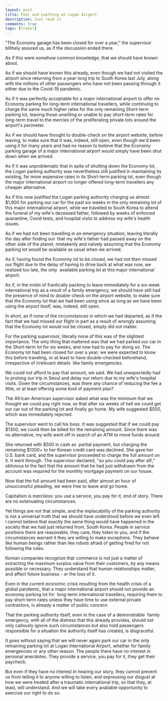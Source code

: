 ```yaml
---
layout: post
title: Fear and Loathing at Logan Airport
description: Just read it
comments: true
tags: [travel]
---
```

"The Economy garage has been closed for over a year," the supervisor blithely assured us, as if the discussion ended there.

As if this were somehow common knowledge, that we should have known about.

As if we should have known this already, even though we had not visited the airport since returning from a year-long trip to South Korea last July, along with the millions of other passengers who have not been passing through it either due to the Covid-19 pandemic.

As if it was perfectly acceptable for a major international airport to offer no Economy parking for long-term international travellers, while continuing to charge the same much higher rates for the only remaining Short-term parking lot, leaving those unwilling or unable to pay short-term rates for long-term travel to the mercies of the proliferating private lots around the airport's perimeter.


As if we should have thought to double-check on the airport website, before leaving, to make sure that it was, indeed, still open, even though we'd been using it for many years and had no reason to believe that the Economy parking garage of a major international airport would simply have been shut down when we arrived. 

As if it was unproblematic that in spite of shutting down the Economy lot, the Logan parking authority was nevertheless still justified in maintaining its existing, far more expensive rates in its Short-term parking lot, even though the major international airport no longer offered long-term travellers any cheaper alternative.

As if this now justified the Logan parking authority charging us almost $1,900 for parking our car for the past six weeks in the only remaining lot of this major international airport, while we travelled to South Korea to attend the funeral of my wife's deceased father, followed by weeks of enforced quarantine, Covid tests, and hospital visits to address my wife's health issues.

As if we had not been travelling in an emergency situation, leaving literally the day after finding out  that my wife's father had passed away on the other side of the planet, mistakenly and naïvely assuming that the Economy parking lot would be available as usual when we arrived.

As if, having found the Economy lot to be closed, we had not then missed our flight due to the delay of having to drive back at what was now, we realized too late, the only  available parking lot at this major international airport.

As if, in the midst of frantically packing to leave immediately for a six-week international trip as a result of a family emergency, we should have still had the presence of mind to double-check on the airport website, to make sure that the Economy lot that we had been using since as long as we have been using the airport itself, was, indeed, still open.

In short, as if none of the circumstances in which we had departed, as if the fact that we had missed our flight in part as a result of wrongly assuming that the Economy lot would not be closed, simply did not matter.

For the parking supervisor, literally none of this was of the slightest importance. The only thing that mattered was that we had parked our car in the Short-term lot for six weeks, and now had to pay for doing so. The Economy lot had been closed for over a year; we were expected to know this before traveling, or at least to have double-checked beforehand, irrespective of irrelevant details  like family emergencies.

We could not afford to pay that amount, we said. We had unexpectedly had to prolong our trip in Seoul and delay our return due to my wife's hospital visits. Given the circumstances, was there any chance of reducing the fee a little, or at least offering some kind of payment plan? 

The African-American supervisor asked what was the minimum that we thought we could pay right now, so that after six weeks of hell we could get our car out of the parking lot and finally go home. My wife suggested $500, which was immediately rejected.

The supervisor went to call his boss. It was suggested that if we could pay $1300, we could then be billed for the remaining amount. Since there was no alternative, my wife went off in search of an ATM to move funds around. 

She returned with $500 in cash as  partial payment, but charging the remaining $1300+ to her Korean credit card was declined. She gave her U.S. bank card, and the supervisor proceeded to charge the full amount on it. It went through. The supervisor declared, "so you could pay after all!," oblivious to the fact that the amount that he had just withdrawn from the account was required for the monthly mortgage payment on our house.

Now that the full amount had been paid, after almost an hour of unsuccessful pleading, we were free to leave and go home.

Capitalism is merciless: you use a service, you pay for it, end of story. There are no extenuating circumstances. 

Yet things are not that simple, and the implacability of the parking authority is not a universal truth that we should have understood before we even left. I cannot believe that exactly the same thing would have happened in the society that we had just returned from, South Korea. People in service positions there are reasonable, they care, they listen to you, and if the circumstances warrant it they are willing to make exceptions. They behave like human beings rather than like robots afraid of getting fired for not following the rules. 

Korean companies recognize that commerce is not just a matter of extracting the maximum surplus value from their customers, by any means possible or necessary. They understand that human relationships matter, and affect future business - or the loss of it.

Even in the current economic crisis resulting from the health crisis of a global pandemic, that a major international airport should not provide an economy parking lot for  long-term international travellers, requiring them to pay short-term rates unless they have time to use external private contractors, is already a matter of public concern. 

That the parking authority itself, even in the case of a demonstrable  family emergency, with all of the distress that this already provides, should not only callously ignore such circumstances but also hold passengers responsible for a situation the authority itself has created, is disgraceful. 

It goes without saying that we will never again park our car in the only remaining parking lot at Logan International Airport, whether for family emergencies or any other reason. The people there have no interest in personal anecdotes. They provide a service, you pay for it, they get their paycheck.

But even if they have no interest in hearing our story, they cannot prevent us from telling it to anyone willing to listen, and expressing our disgust at how we were treated after a traumatic international trip, so that they, at least, will understand. And we will take every available opportunity to exercise our right to do so.








